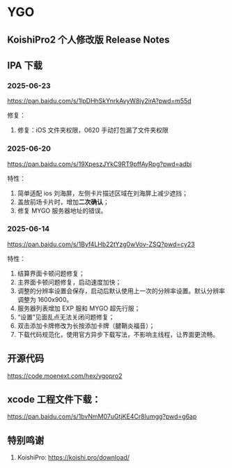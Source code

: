 # YGO

## KoishiPro2 个人修改版 Release Notes

## IPA 下载
### 2025-06-23
https://pan.baidu.com/s/1lpDHhSkYnrkAvyW8iy2irA?pwd=m55d 

修复：
1. 修复：iOS 文件夹权限，0620 手动打包漏了文件夹权限

### 2025-06-20
https://pan.baidu.com/s/19XpeszJYkC9RT9pffAyRpg?pwd=adbi 

特性：
1. 简单适配 ios 刘海屏，左侧卡片描述区域在刘海屏上减少遮挡；
2. 盖放前场卡片时，增加**二次确认**；
3. 修复 MYGO 服务器地址的错误。


### 2025-06-14
https://pan.baidu.com/s/1Byf4LHb22tYzg0wVov-ZSQ?pwd=cy23  

特性：
1. 结算界面卡顿问题修复；
2. 主界面卡顿问题修复，启动速度加快；
3. 调整的分辨率设置会保存，启动后默认使用上一次的分辨率设置。默认分辨率调整为 1600x900。
4. 服务器列表增加 EXP 服和 MYGO 超先行服；
5. “设置”见面乱点无法关闭问题修复；
6. 双击添加卡牌修改为长按添加卡牌（腱鞘炎福音）；
7. 下载代码规范化，使用官方异步下载写法，不影响主线程，让界面更流畅。


## 开源代码
https://code.moenext.com/hex/ygopro2  


## xcode 工程文件下载：  
https://pan.baidu.com/s/1bvNmM07uGtjKE4Cr8Iumgg?pwd=g6ap  

## 特别鸣谢
1. KoishiPro: https://koishi.pro/download/

